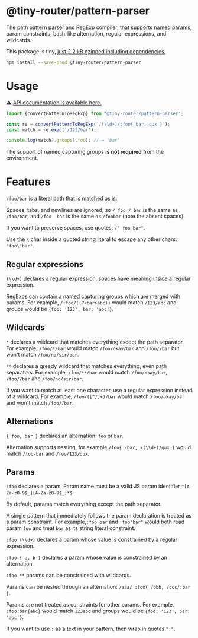 # @tiny-router/pattern-parser

The path pattern parser and RegExp compiler, that supports named params, param constraints, bash-like alternation, regular
expressions, and wildcards.

This package is
tiny, [just 2.2 kB gzipped including dependencies.](https://bundlephobia.com/package/@tiny-router/pattern-parser)

```sh
npm install --save-prod @tiny-router/pattern-parser
```

# Usage

⚠️ [API documentation is available here.](https://smikhalevski.github.io/tiny-router/)

```ts
import {convertPatternToRegExp} from '@tiny-router/pattern-parser';

const re = convertPatternToRegExp('/(\\d+)/:foo{ bar, qux }');
const match = re.exec('/123/bar');

console.log(match?.groups?.foo); // → 'bar'
```

The support of named capturing groups **is not required** from the environment.

# Features

`/foo/bar` is a literal path that is matched as is.

Spaces, tabs, and newlines are ignored, so `/ foo / bar` is the same as `/foo/bar`, and `/foo  bar` is the same
as `/foobar` (note the absent spaces).

If you want to preserve spaces, use quotes: `/" foo bar"`.

Use the `\` char inside a quoted string literal to escape any other chars: `"foo\"bar"`.

## Regular expressions

`(\\d+)` declares a regular expression, spaces have meaning inside a regular expression.

RegExps can contain a named capturing groups which are merged with params. For example, `/:foo/((?<bar>abc))` would
match `/123/abc` and groups would be `{foo: '123', bar: 'abc'}`.

## Wildcards

`*` declares a wildcard that matches everything except the path separator. For example, `/foo/*/bar` would
match `/foo/okay/bar` and `/foo//bar` but won't match `/foo/no/sir/bar`.

`**` declares a greedy wildcard that matches everything, even path separators. For example, `/foo/**/bar` would
match `/foo/okay/bar`, `/foo//bar` and `/foo/no/sir/bar`.

If you want to match at least one character, use a regular expression instead of a wildcard. For
example, `/foo/([^/]+)/bar` would match `/foo/okay/bar` and won't match `/foo//bar`.

## Alternations

`{ foo, bar }` declares an alternation: `foo` or `bar`.

Alternation supports nesting, for example `/foo{ -bar, /(\\d+)/qux }` would match `/foo-bar` and `/foo/123/qux`.

## Params

`:foo` declares a param. Param name must be a valid JS param identifier `^[A-Za-z0-9$_][A-Za-z0-9$_]*$`.

By default, params match everything except the path separator.

A single pattern that immediately follows the param declaration is treated as a param constraint. For
example,`:foo bar` and `:foo"bar"` would both read param `foo` and treat `bar` as its string literal constraint.

`:foo (\\d+)` declares a param whose value is constrained by a regular expression.

`:foo { a, b }` declares a param whose value is constrained by an alternation.

`:foo **` params can be constrained with wildcards.

Params can be nested through an alternation: `/aaa/ :foo{ /bbb, /ccc/:bar }`.

Params are not treated as constraints for other params. For example, `:foo:bar{abc}` would match `123abc` and
groups would be `{foo: '123', bar: 'abc'}`.

If you want to use `:` as a text in your pattern, then wrap in quotes `":"`.
